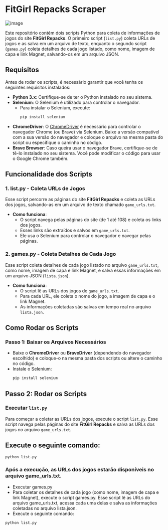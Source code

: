 # FitGirl Repacks Scraper
![image](https://github.com/user-attachments/assets/23f7c905-7973-4483-9da3-80783c5aecd0)

Este repositório contém dois scripts Python para coleta de informações de jogos do site **FitGirl Repacks**. O primeiro script (`list.py`) coleta URLs de jogos e as salva em um arquivo de texto, enquanto o segundo script (`games.py`) coleta detalhes de cada jogo listado, como nome, imagem de capa e link Magnet, salvando-os em um arquivo JSON.

## Requisitos

Antes de rodar os scripts, é necessário garantir que você tenha os seguintes requisitos instalados:

- **Python 3.x**: Certifique-se de ter o Python instalado no seu sistema.
- **Selenium**: O Selenium é utilizado para controlar o navegador.
  - Para instalar o Selenium, execute:
    ```bash
    pip install selenium
    ```
- **ChromeDriver**: O [ChromeDriver](https://googlechromelabs.github.io/chrome-for-testing/) é necessário para controlar o navegador Chrome (ou Brave) via Selenium. Baixe a versão compatível com a sua versão do navegador e coloque o arquivo na mesma pasta do script ou especifique o caminho no código.
- **Brave Browser**: Caso queira usar o navegador Brave, certifique-se de tê-lo instalado no seu sistema. Você pode modificar o código para usar o Google Chrome também.

## Funcionalidade dos Scripts

### 1. **list.py** - Coleta URLs de Jogos

Esse script percorre as páginas do site **FitGirl Repacks** e coleta as URLs dos jogos, salvando-as em um arquivo de texto chamado `game_urls.txt`.

- **Como funciona**:
  - O script navega pelas páginas do site (de 1 até 108) e coleta os links dos jogos.
  - Esses links são extraídos e salvos em `game_urls.txt`.
  - Ele usa o Selenium para controlar o navegador e navegar pelas páginas.

### 2. **games.py** - Coleta Detalhes de Cada Jogo

Esse script coleta detalhes de cada jogo listado no arquivo `game_urls.txt`, como nome, imagem de capa e link Magnet, e salva essas informações em um arquivo JSON (`lista.json`).

- **Como funciona**:
  - O script lê as URLs dos jogos de `game_urls.txt`.
  - Para cada URL, ele coleta o nome do jogo, a imagem de capa e o link Magnet.
  - As informações coletadas são salvas em tempo real no arquivo `lista.json`.

## Como Rodar os Scripts

### Passo 1: Baixar os Arquivos Necessários
- Baixe o **ChromeDriver** ou **BraveDriver** (dependendo do navegador escolhido) e coloque-o na mesma pasta dos scripts ou altere o caminho no código.
- Instale o Selenium:
  ```bash
  pip install selenium

## Passo 2: Rodar os Scripts

### Executar `list.py`

Para começar a coletar as URLs dos jogos, execute o script `list.py`. Esse script navega pelas páginas do site **FitGirl Repacks** e salva as URLs dos jogos no arquivo `game_urls.txt`.

## Execute o seguinte comando:
```bash
python list.py
```


### Após a execução, as URLs dos jogos estarão disponíveis no arquivo game_urls.txt.

 - Executar games.py
- Para coletar os detalhes de cada jogo (como nome, imagem de capa e link Magnet), execute o script games.py. Esse script lê as URLs do arquivo game_urls.txt, acessa cada uma delas e salva as informações coletadas no arquivo lista.json.
- Execute o seguinte comando:
```bash
python list.py
